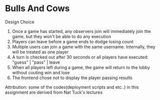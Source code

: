 # Bulls And Cows 

Design Choice 
1. Once a game has started, any observers join will immediately join the game, but they won't be able to do any execution
2. Players can leave before a game ends to dodge losing count
3. Multiple users can join a game with the same username. Internally, they will be treated as one player
4. A turn is checked out after 30 seconds or all players have executed: "guess" | "pass" | leave
5. When all players left during a game, the game will return to the lobby without couting win and lose
6. The frontend chose not to display the player passing results

Attribution: some of the codes(deployment scripts and etc..) in this assignment are derived from Nat Tuck's lectures
